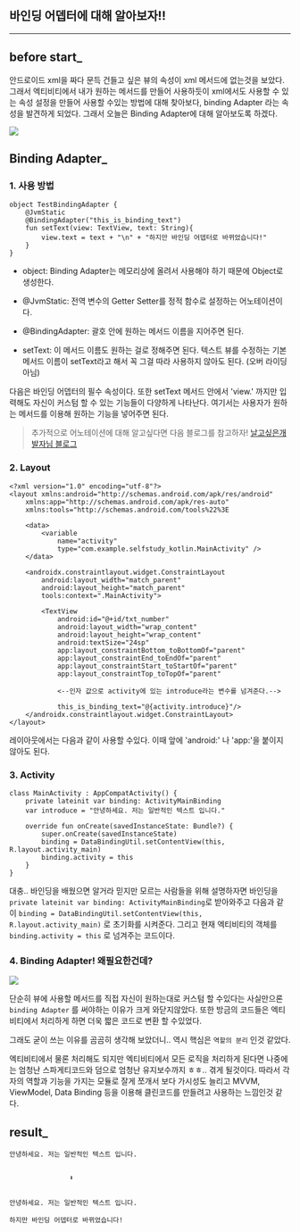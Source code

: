 ## 바인딩 어뎁터에 대해 알아보자!!

---

## before start_

안드로이드 xml을 짜다 문득 건들고 싶은 뷰의 속성이 xml 메서드에 없는것을 보았다.
그래서 엑티비티에서 내가 원하는 메서드를 만들어 사용하듯이 xml에서도 사용할 수 있는 속성 설정을 만들어 사용할 수있는 방법에 대해 찾아보다, binding Adapter 라는 속성을 발견하게 되었다. 그래서 오늘은 Binding Adapter에 대해 알아보도록 하겠다.

![](https://jjalbang.today/jjv1HQ.gif)

## Binding Adapter_


### 1. 사용 방법

```
object TestBindingAdapter {
    @JvmStatic
    @BindingAdapter("this_is_binding_text")
    fun setText(view: TextView, text: String){
        view.text = text + "\n" + "하지만 바인딩 어뎁터로 바뀌었습니다!"
    }
}
```

- object: Binding Adapter는 메모리상에 올려서 사용해야 하기 때문에 Object로 생성한다.

- @JvmStatic: 전역 변수의 Getter Setter를 정적 함수로 설정하는 어노테이션이다.

- @BindingAdapter: 괄호 안에 원하는 메서드 이름을 지어주면 된다.

- setText: 이 메서드 이름도 원하는 걸로 정해주면 된다. 텍스트 뷰를 수정하는 기본 메서드 이름이 setText라고 해서 꼭 그걸 따라 사용하지 않아도 된다. (오버 라이딩 아님)

다음은 바인딩 어뎁터의 필수 속성이다. 또한 setText 메서드 안에서 'view.' 까지만 입력해도 자신이 커스텀 할 수 있는 기능들이 다양하게 나타난다. 여기서는 사용자가 원하는 메서드를 이용해 원하는 기능을 넣어주면 된다.

> 추가적으로 어노테이션에 대해 알고싶다면 다음 블로그를 참고하자!
[날고싶은개발자님 블로그](https://jaejong.tistory.com/106)


### 2. Layout

```
<?xml version="1.0" encoding="utf-8"?>
<layout xmlns:android="http://schemas.android.com/apk/res/android"
    xmlns:app="http://schemas.android.com/apk/res-auto"
    xmlns:tools="http://schemas.android.com/tools%22%3E
 
    <data>
        <variable
            name="activity"
            type="com.example.selfstudy_kotlin.MainActivity" />
    </data>
 
    <androidx.constraintlayout.widget.ConstraintLayout
        android:layout_width="match_parent"
        android:layout_height="match_parent"
        tools:context=".MainActivity">
 
        <TextView
            android:id="@+id/txt_number"
            android:layout_width="wrap_content"
            android:layout_height="wrap_content"
            android:textSize="24sp"
            app:layout_constraintBottom_toBottomOf="parent"
            app:layout_constraintEnd_toEndOf="parent"
            app:layout_constraintStart_toStartOf="parent"
            app:layout_constraintTop_toTopOf="parent"
            
            <--인자 값으로 activity에 있는 introduce라는 변수를 넘겨준다.-->
            
            this_is_binding_text="@{activity.introduce}"/> 
    </androidx.constraintlayout.widget.ConstraintLayout>
</layout>
```

레이아웃에서는 다음과 같이 사용할 수있다. 이때 앞에 'android:' 나 'app:'을 붙이지 않아도 된다. 

### 3. Activity

```
class MainActivity : AppCompatActivity() {
    private lateinit var binding: ActivityMainBinding
    var introduce = "안녕하세요. 저는 일반적인 텍스트 입니다."
 
    override fun onCreate(savedInstanceState: Bundle?) {
        super.onCreate(savedInstanceState)
        binding = DataBindingUtil.setContentView(this, R.layout.activity_main)
        binding.activity = this
    }
}
```

대충.. 바인딩을 배웠으면 알거라 믿지만 모르는 사람들을 위해 설명하자면 바인딩을``private lateinit var binding: ActivityMainBinding``로 받아와주고 다음과 같이 ``binding = DataBindingUtil.setContentView(this, R.layout.activity_main)`` 로 초기화를 시켜준다. 그리고 현재 엑티비티의 객체를 ``binding.activity = this`` 로 넘겨주는 코드이다.

### 4. Binding Adapter! 왜필요한건데?

![](https://images.velog.io/images/yunsung_/post/4dc91f15-9edd-4122-9b58-200cc1293de1/image.png)

단순히 뷰에 사용할 메서드를 직접 자신이 원하는대로 커스텀 할 수있다는 사실만으론 ``binding Adapter`` 를 써야하는 이유가 크게 와닫지않았다. 또한 방금의 코드들은 엑티비티에서 처리하게 하면 더욱 짧은 코드로 변환 할 수있었다.

그래도 굳이 쓰는 이유를 곰곰히 생각해 보았더니.. 역시 핵심은 `역할의 분리` 인것 같았다.

엑티비티에서 물론 처리해도 되지만 엑티비티에서 모든 로직을 처리하게 된다면 나중에는 엄청난 스파게티코드와 덤으로 엄청난 유지보수까지 ㅎㅎ.. 겪게 될것이다. 따라서 각자의 역할과 기능을 가지는 모듈로 잘게 쪼개서 보다 가시성도 늘리고 MVVM, ViewModel, Data Binding 등을 이용해 클린코드를 만들려고 사용하는 느낌인것 같다. 




## result_

```
안녕하세요. 저는 일반적인 텍스트 입니다.


               ⬇️          


안녕하세요. 저는 일반적인 텍스트 입니다.

하지만 바인딩 어뎁터로 바뀌었습니다!
```
